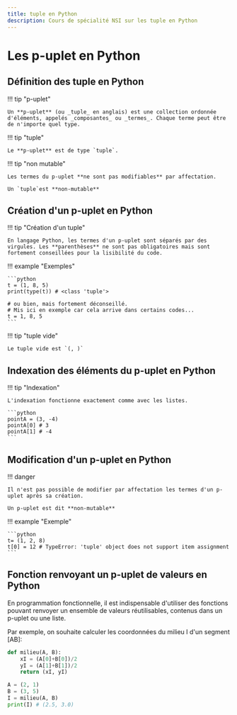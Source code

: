 ```yaml
---
title: tuple en Python
description: Cours de spécialité NSI sur les tuple en Python
---
```


# Les p-uplet en Python

## Définition des tuple en Python

!!! tip "p-uplet"

    Un **p-uplet** (ou _tuple_ en anglais) est une collection ordonnée d'éléments, appelés _composantes_ ou _termes_. Chaque terme peut être de n'importe quel type.

!!! tip "tuple"

    Le **p-uplet** est de type `tuple`.

!!! tip "non mutable"

    Les termes du p-uplet **ne sont pas modifiables** par affectation.

    Un `tuple`est **non-mutable**

## Création d'un p-uplet en Python

!!! tip "Création d'un tuple"

    En langage Python, les termes d'un p-uplet sont séparés par des virgules. Les **parenthèses** ne sont pas obligatoires mais sont fortement conseillées pour la lisibilité du code.

!!! example "Exemples"

    ```python
    t = (1, 8, 5)
    print(type(t)) # <class 'tuple'>

    # ou bien, mais fortement déconseillé.
    # Mis ici en exemple car cela arrive dans certains codes...
    t = 1, 8, 5
    ```

!!! tip "tuple vide"

    Le tuple vide est `(, )`

## Indexation des éléments du p-uplet en Python

!!! tip "Indexation"

    L'indexation fonctionne exactement comme avec les listes.

    ```python
    pointA = (3, -4)
    pointA[0] # 3
    pointA[1] # -4
    ```

## Modification d'un p-uplet en Python

!!! danger

    Il n'est pas possible de modifier par affectation les termes d'un p-uplet après sa création.

    Un p-uplet est dit **non-mutable**

!!! example "Exemple"

    ```python
    t= (1, 2, 8)
    t[0] = 12 # TypeError: 'tuple' object does not support item assignment
    ```

## Fonction renvoyant un p-uplet de valeurs en Python

En programmation fonctionnelle, il est indispensable d'utiliser des fonctions pouvant renvoyer un ensemble de valeurs réutilisables, contenus dans un p-uplet ou une liste.

Par exemple, on souhaite calculer les coordonnées du milieu I d'un segment [AB]:

```python
def milieu(A, B):
    xI = (A[0]+B[0])/2
    yI = (A[1]+B[1])/2
    return (xI, yI)

A = (2, 1)
B = (3, 5)
I = milieu(A, B)
print(I) # (2.5, 3.0)
```
